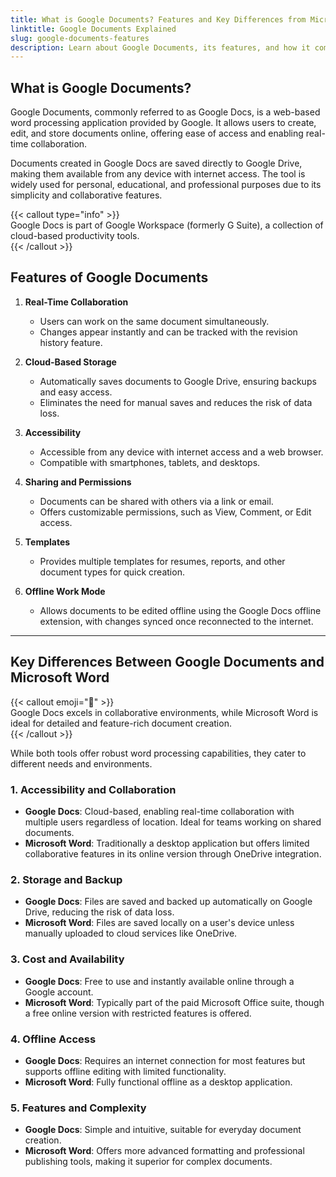 ```yaml
---
title: What is Google Documents? Features and Key Differences from Microsoft Word  
linktitle: Google Documents Explained  
slug: google-documents-features  
description: Learn about Google Documents, its features, and how it compares to Microsoft Word in terms of accessibility, collaboration, and functionality.  
---
```


## What is Google Documents?  

Google Documents, commonly referred to as Google Docs, is a web-based word processing application provided by Google. It allows users to create, edit, and store documents online, offering ease of access and enabling real-time collaboration.  

Documents created in Google Docs are saved directly to Google Drive, making them available from any device with internet access. The tool is widely used for personal, educational, and professional purposes due to its simplicity and collaborative features.  

{{< callout type="info" >}}  
  Google Docs is part of Google Workspace (formerly G Suite), a collection of cloud-based productivity tools.  
{{< /callout >}}

## Features of Google Documents  

1. **Real-Time Collaboration**  
   - Users can work on the same document simultaneously.  
   - Changes appear instantly and can be tracked with the revision history feature.  

2. **Cloud-Based Storage**  
   - Automatically saves documents to Google Drive, ensuring backups and easy access.  
   - Eliminates the need for manual saves and reduces the risk of data loss.  

3. **Accessibility**  
   - Accessible from any device with internet access and a web browser.  
   - Compatible with smartphones, tablets, and desktops.  

4. **Sharing and Permissions**  
   - Documents can be shared with others via a link or email.  
   - Offers customizable permissions, such as View, Comment, or Edit access.  

5. **Templates**  
   - Provides multiple templates for resumes, reports, and other document types for quick creation.  

6. **Offline Work Mode**  
   - Allows documents to be edited offline using the Google Docs offline extension, with changes synced once reconnected to the internet.  

---

## Key Differences Between Google Documents and Microsoft Word  

{{< callout emoji="📄" >}}  
  Google Docs excels in collaborative environments, while Microsoft Word is ideal for detailed and feature-rich document creation.  
{{< /callout >}}

While both tools offer robust word processing capabilities, they cater to different needs and environments.  

### 1. **Accessibility and Collaboration**  
- **Google Docs**: Cloud-based, enabling real-time collaboration with multiple users regardless of location. Ideal for teams working on shared documents.  
- **Microsoft Word**: Traditionally a desktop application but offers limited collaborative features in its online version through OneDrive integration.  

### 2. **Storage and Backup**  
- **Google Docs**: Files are saved and backed up automatically on Google Drive, reducing the risk of data loss.  
- **Microsoft Word**: Files are saved locally on a user's device unless manually uploaded to cloud services like OneDrive.  

### 3. **Cost and Availability**  
- **Google Docs**: Free to use and instantly available online through a Google account.  
- **Microsoft Word**: Typically part of the paid Microsoft Office suite, though a free online version with restricted features is offered.  

### 4. **Offline Access**  
- **Google Docs**: Requires an internet connection for most features but supports offline editing with limited functionality.  
- **Microsoft Word**: Fully functional offline as a desktop application.  

### 5. **Features and Complexity**  
- **Google Docs**: Simple and intuitive, suitable for everyday document creation.  
- **Microsoft Word**: Offers more advanced formatting and professional publishing tools, making it superior for complex documents.  
